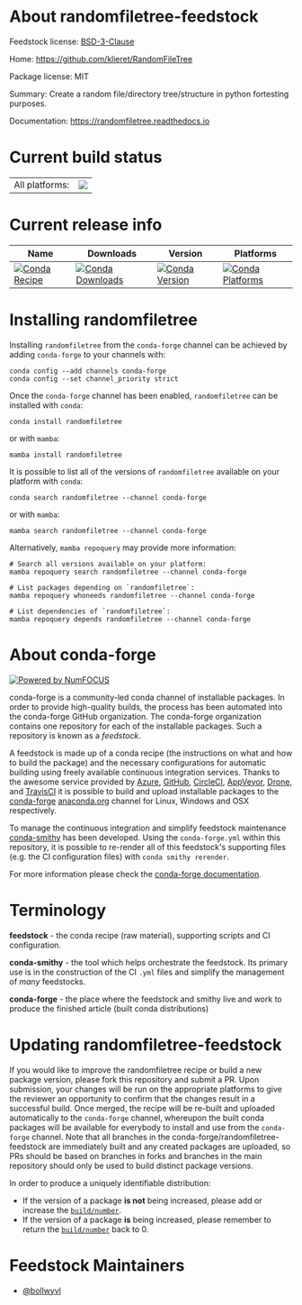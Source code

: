 About randomfiletree-feedstock
==============================

Feedstock license: [BSD-3-Clause](https://github.com/conda-forge/randomfiletree-feedstock/blob/main/LICENSE.txt)

Home: https://github.com/klieret/RandomFileTree

Package license: MIT

Summary: Create a random file/directory tree/structure in python fortesting purposes.

Documentation: https://randomfiletree.readthedocs.io

Current build status
====================


<table><tr><td>All platforms:</td>
    <td>
      <a href="https://dev.azure.com/conda-forge/feedstock-builds/_build/latest?definitionId=12682&branchName=main">
        <img src="https://dev.azure.com/conda-forge/feedstock-builds/_apis/build/status/randomfiletree-feedstock?branchName=main">
      </a>
    </td>
  </tr>
</table>

Current release info
====================

| Name | Downloads | Version | Platforms |
| --- | --- | --- | --- |
| [![Conda Recipe](https://img.shields.io/badge/recipe-randomfiletree-green.svg)](https://anaconda.org/conda-forge/randomfiletree) | [![Conda Downloads](https://img.shields.io/conda/dn/conda-forge/randomfiletree.svg)](https://anaconda.org/conda-forge/randomfiletree) | [![Conda Version](https://img.shields.io/conda/vn/conda-forge/randomfiletree.svg)](https://anaconda.org/conda-forge/randomfiletree) | [![Conda Platforms](https://img.shields.io/conda/pn/conda-forge/randomfiletree.svg)](https://anaconda.org/conda-forge/randomfiletree) |

Installing randomfiletree
=========================

Installing `randomfiletree` from the `conda-forge` channel can be achieved by adding `conda-forge` to your channels with:

```
conda config --add channels conda-forge
conda config --set channel_priority strict
```

Once the `conda-forge` channel has been enabled, `randomfiletree` can be installed with `conda`:

```
conda install randomfiletree
```

or with `mamba`:

```
mamba install randomfiletree
```

It is possible to list all of the versions of `randomfiletree` available on your platform with `conda`:

```
conda search randomfiletree --channel conda-forge
```

or with `mamba`:

```
mamba search randomfiletree --channel conda-forge
```

Alternatively, `mamba repoquery` may provide more information:

```
# Search all versions available on your platform:
mamba repoquery search randomfiletree --channel conda-forge

# List packages depending on `randomfiletree`:
mamba repoquery whoneeds randomfiletree --channel conda-forge

# List dependencies of `randomfiletree`:
mamba repoquery depends randomfiletree --channel conda-forge
```


About conda-forge
=================

[![Powered by
NumFOCUS](https://img.shields.io/badge/powered%20by-NumFOCUS-orange.svg?style=flat&colorA=E1523D&colorB=007D8A)](https://numfocus.org)

conda-forge is a community-led conda channel of installable packages.
In order to provide high-quality builds, the process has been automated into the
conda-forge GitHub organization. The conda-forge organization contains one repository
for each of the installable packages. Such a repository is known as a *feedstock*.

A feedstock is made up of a conda recipe (the instructions on what and how to build
the package) and the necessary configurations for automatic building using freely
available continuous integration services. Thanks to the awesome service provided by
[Azure](https://azure.microsoft.com/en-us/services/devops/), [GitHub](https://github.com/),
[CircleCI](https://circleci.com/), [AppVeyor](https://www.appveyor.com/),
[Drone](https://cloud.drone.io/welcome), and [TravisCI](https://travis-ci.com/)
it is possible to build and upload installable packages to the
[conda-forge](https://anaconda.org/conda-forge) [anaconda.org](https://anaconda.org/)
channel for Linux, Windows and OSX respectively.

To manage the continuous integration and simplify feedstock maintenance
[conda-smithy](https://github.com/conda-forge/conda-smithy) has been developed.
Using the ``conda-forge.yml`` within this repository, it is possible to re-render all of
this feedstock's supporting files (e.g. the CI configuration files) with ``conda smithy rerender``.

For more information please check the [conda-forge documentation](https://conda-forge.org/docs/).

Terminology
===========

**feedstock** - the conda recipe (raw material), supporting scripts and CI configuration.

**conda-smithy** - the tool which helps orchestrate the feedstock.
                   Its primary use is in the construction of the CI ``.yml`` files
                   and simplify the management of *many* feedstocks.

**conda-forge** - the place where the feedstock and smithy live and work to
                  produce the finished article (built conda distributions)


Updating randomfiletree-feedstock
=================================

If you would like to improve the randomfiletree recipe or build a new
package version, please fork this repository and submit a PR. Upon submission,
your changes will be run on the appropriate platforms to give the reviewer an
opportunity to confirm that the changes result in a successful build. Once
merged, the recipe will be re-built and uploaded automatically to the
`conda-forge` channel, whereupon the built conda packages will be available for
everybody to install and use from the `conda-forge` channel.
Note that all branches in the conda-forge/randomfiletree-feedstock are
immediately built and any created packages are uploaded, so PRs should be based
on branches in forks and branches in the main repository should only be used to
build distinct package versions.

In order to produce a uniquely identifiable distribution:
 * If the version of a package **is not** being increased, please add or increase
   the [``build/number``](https://docs.conda.io/projects/conda-build/en/latest/resources/define-metadata.html#build-number-and-string).
 * If the version of a package **is** being increased, please remember to return
   the [``build/number``](https://docs.conda.io/projects/conda-build/en/latest/resources/define-metadata.html#build-number-and-string)
   back to 0.

Feedstock Maintainers
=====================

* [@bollwyvl](https://github.com/bollwyvl/)

